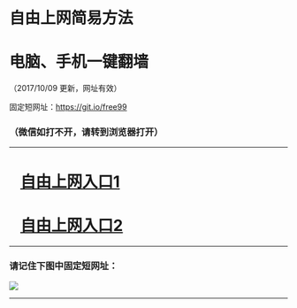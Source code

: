 ﻿# 自由上网简易方法

# 电脑、手机一键翻墙

（2017/10/09 更新，网址有效）

固定短网址：https://git.io/free99

### （微信如打不开，请转到浏览器打开）


***





# &nbsp;&nbsp; <a href="http://ft3186614101.fwq-tz-1001.info/fwqtz01.html?t=100900128998 " target="_blank">自由上网入口1</a>
# &nbsp;&nbsp; <a href="http://ft194326202.fwq-tz-1002.info/fwqtz02.html?t=100900117290 " target="_blank">自由上网入口2</a>
***

### 请记住下图中固定短网址：

<img src="https://s3-us-west-2.amazonaws.com/fwq-1001/yjfq-20170905okok.png" /> 


***

